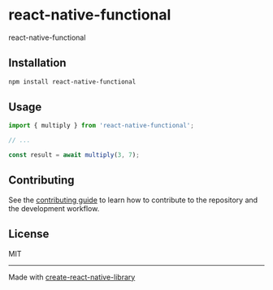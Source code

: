 # react-native-functional

react-native-functional

## Installation

```sh
npm install react-native-functional
```

## Usage

```js
import { multiply } from 'react-native-functional';

// ...

const result = await multiply(3, 7);
```

## Contributing

See the [contributing guide](CONTRIBUTING.md) to learn how to contribute to the repository and the development workflow.

## License

MIT

---

Made with [create-react-native-library](https://github.com/callstack/react-native-builder-bob)
